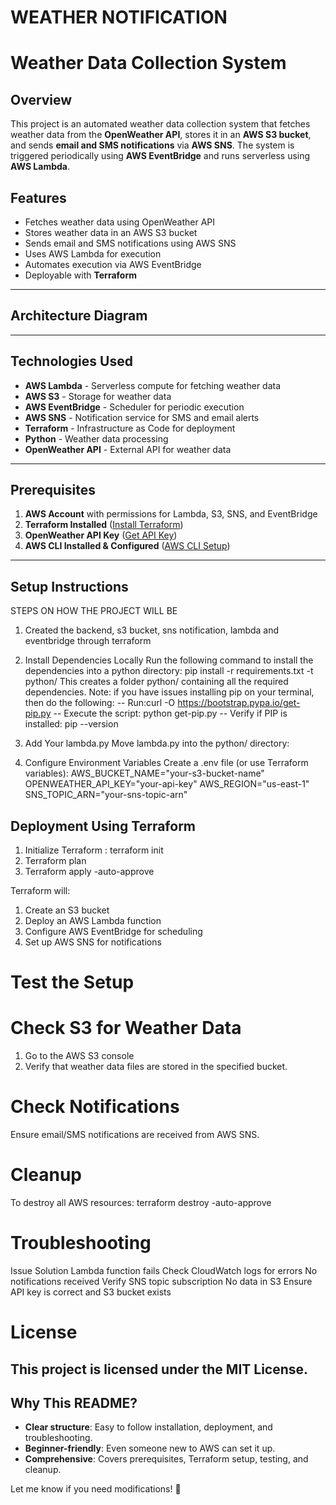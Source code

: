 # WEATHER NOTIFICATION

# Weather Data Collection System

## Overview
This project is an automated weather data collection system that fetches weather data from the **OpenWeather API**, stores it in an **AWS S3 bucket**, and sends **email and SMS notifications** via **AWS SNS**. The system is triggered periodically using **AWS EventBridge** and runs serverless using **AWS Lambda**.

## Features
- Fetches weather data using OpenWeather API
- Stores weather data in an AWS S3 bucket
- Sends email and SMS notifications using AWS SNS
- Uses AWS Lambda for execution
- Automates execution via AWS EventBridge
- Deployable with **Terraform**

---

## **Architecture Diagram**


---

## **Technologies Used**
- **AWS Lambda** - Serverless compute for fetching weather data
- **AWS S3** - Storage for weather data
- **AWS EventBridge** - Scheduler for periodic execution
- **AWS SNS** - Notification service for SMS and email alerts
- **Terraform** - Infrastructure as Code for deployment
- **Python** - Weather data processing
- **OpenWeather API** - External API for weather data

---

## **Prerequisites**
1. **AWS Account** with permissions for Lambda, S3, SNS, and EventBridge
2. **Terraform Installed** ([Install Terraform](https://developer.hashicorp.com/terraform/downloads))
3. **OpenWeather API Key** ([Get API Key](https://home.openweathermap.org/api_keys))
4. **AWS CLI Installed & Configured** ([AWS CLI Setup](https://docs.aws.amazon.com/cli/latest/userguide/install-cliv2.html))

---

## **Setup Instructions**

STEPS ON HOW THE PROJECT WILL BE
1. Created the backend, s3 bucket, sns notification, lambda and eventbridge through terraform

2. Install Dependencies Locally
Run the following command to install the dependencies into a python directory:
pip install -r requirements.txt -t python/
This creates a folder python/ containing all the required dependencies.
Note: if you have issues installing pip on your terminal, then do the following:
-- Run:curl -O https://bootstrap.pypa.io/get-pip.py
-- Execute the script: python get-pip.py
-- Verify if PIP is installed: pip --version

3. Add Your lambda.py
Move lambda.py into the python/ directory:

4. Configure Environment Variables
Create a .env file (or use Terraform variables):
AWS_BUCKET_NAME="your-s3-bucket-name"
OPENWEATHER_API_KEY="your-api-key"
AWS_REGION="us-east-1"
SNS_TOPIC_ARN="your-sns-topic-arn"

## Deployment Using Terraform
1. Initialize Terraform : terraform init
2. Terraform plan
3. Terraform apply -auto-approve

Terraform will:

1. Create an S3 bucket
2. Deploy an AWS Lambda function
3. Configure AWS EventBridge for scheduling
4. Set up AWS SNS for notifications

# Test the Setup

# Check S3 for Weather Data
1. Go to the AWS S3 console
2. Verify that weather data files are stored in the specified bucket.

# Check Notifications
Ensure email/SMS notifications are received from AWS SNS.

# Cleanup
To destroy all AWS resources:  terraform destroy -auto-approve

# Troubleshooting
Issue	                                                                 Solution
Lambda function fails                                      	Check CloudWatch logs for errors
No notifications received	                                Verify SNS topic subscription
No data in S3	                                            Ensure API key is correct and S3 bucket exists

# License
This project is licensed under the MIT License.
---

## **Why This README?**
- **Clear structure**: Easy to follow installation, deployment, and troubleshooting.
- **Beginner-friendly**: Even someone new to AWS can set it up.
- **Comprehensive**: Covers prerequisites, Terraform setup, testing, and cleanup.

Let me know if you need modifications! 🚀


